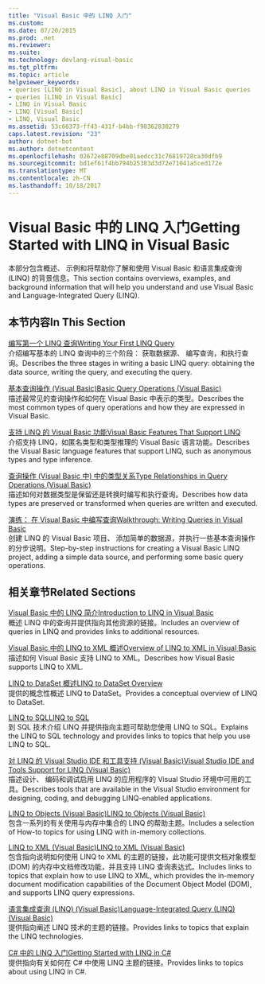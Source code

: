 ```yaml
---
title: "Visual Basic 中的 LINQ 入门"
ms.custom: 
ms.date: 07/20/2015
ms.prod: .net
ms.reviewer: 
ms.suite: 
ms.technology: devlang-visual-basic
ms.tgt_pltfrm: 
ms.topic: article
helpviewer_keywords:
- queries [LINQ in Visual Basic], about LINQ in Visual Basic queries
- queries [LINQ in Visual Basic]
- LINQ in Visual Basic
- LINQ [Visual Basic]
- LINQ, Visual Basic
ms.assetid: 53c66373-ff43-431f-b4bb-f98362830279
caps.latest.revision: "23"
author: dotnet-bot
ms.author: dotnetcontent
ms.openlocfilehash: 02672e88709dbe01aedcc31c76819728ca30dfb9
ms.sourcegitcommit: bd1ef61f4bb794b25383d3d72e71041a5ced172e
ms.translationtype: MT
ms.contentlocale: zh-CN
ms.lasthandoff: 10/18/2017
---
```

# <a name="getting-started-with-linq-in-visual-basic"></a><span data-ttu-id="ff508-102">Visual Basic 中的 LINQ 入门</span><span class="sxs-lookup"><span data-stu-id="ff508-102">Getting Started with LINQ in Visual Basic</span></span>
<span data-ttu-id="ff508-103">本部分包含概述、 示例和将帮助你了解和使用 Visual Basic 和语言集成查询 (LINQ) 的背景信息。</span><span class="sxs-lookup"><span data-stu-id="ff508-103">This section contains overviews, examples, and background information that will help you understand and use Visual Basic and Language-Integrated Query (LINQ).</span></span>  
  
## <a name="in-this-section"></a><span data-ttu-id="ff508-104">本节内容</span><span class="sxs-lookup"><span data-stu-id="ff508-104">In This Section</span></span>  
 [<span data-ttu-id="ff508-105">编写第一个 LINQ 查询</span><span class="sxs-lookup"><span data-stu-id="ff508-105">Writing Your First LINQ Query</span></span>](../../../../visual-basic/programming-guide/concepts/linq/writing-your-first-linq-query.md)  
 <span data-ttu-id="ff508-106">介绍编写基本的 LINQ 查询中的三个阶段： 获取数据源、 编写查询，和执行查询。</span><span class="sxs-lookup"><span data-stu-id="ff508-106">Describes the three stages in writing a basic LINQ query: obtaining the data source, writing the query, and executing the query.</span></span>  
  
 [<span data-ttu-id="ff508-107">基本查询操作 (Visual Basic)</span><span class="sxs-lookup"><span data-stu-id="ff508-107">Basic Query Operations (Visual Basic)</span></span>](../../../../visual-basic/programming-guide/concepts/linq/basic-query-operations.md)  
 <span data-ttu-id="ff508-108">描述最常见的查询操作和如何在 Visual Basic 中表示的类型。</span><span class="sxs-lookup"><span data-stu-id="ff508-108">Describes the most common types of query operations and how they are expressed in Visual Basic.</span></span>  
  
 [<span data-ttu-id="ff508-109">支持 LINQ 的 Visual Basic 功能</span><span class="sxs-lookup"><span data-stu-id="ff508-109">Visual Basic Features That Support LINQ</span></span>](../../../../visual-basic/programming-guide/concepts/linq/features-that-support-linq.md)  
 <span data-ttu-id="ff508-110">介绍支持 LINQ，如匿名类型和类型推理的 Visual Basic 语言功能。</span><span class="sxs-lookup"><span data-stu-id="ff508-110">Describes the Visual Basic language features that support LINQ, such as anonymous types and type inference.</span></span>  
  
 [<span data-ttu-id="ff508-111">查询操作 (Visual Basic 中) 中的类型关系</span><span class="sxs-lookup"><span data-stu-id="ff508-111">Type Relationships in Query Operations (Visual Basic)</span></span>](../../../../visual-basic/programming-guide/concepts/linq/type-relationships-in-query-operations.md)  
 <span data-ttu-id="ff508-112">描述如何对数据类型是保留还是转换时编写和执行查询。</span><span class="sxs-lookup"><span data-stu-id="ff508-112">Describes how data types are preserved or transformed when queries are written and executed.</span></span>  
  
 [<span data-ttu-id="ff508-113">演练： 在 Visual Basic 中编写查询</span><span class="sxs-lookup"><span data-stu-id="ff508-113">Walkthrough: Writing Queries in Visual Basic</span></span>](../../../../visual-basic/programming-guide/concepts/linq/walkthrough-writing-queries.md)  
 <span data-ttu-id="ff508-114">创建 LINQ 的 Visual Basic 项目、 添加简单的数据源，并执行一些基本查询操作的分步说明。</span><span class="sxs-lookup"><span data-stu-id="ff508-114">Step-by-step instructions for creating a Visual Basic LINQ project, adding a simple data source, and performing some basic query operations.</span></span>  
  
## <a name="related-sections"></a><span data-ttu-id="ff508-115">相关章节</span><span class="sxs-lookup"><span data-stu-id="ff508-115">Related Sections</span></span>  
 [<span data-ttu-id="ff508-116">Visual Basic 中的 LINQ 简介</span><span class="sxs-lookup"><span data-stu-id="ff508-116">Introduction to LINQ in Visual Basic</span></span>](../../../../visual-basic/programming-guide/language-features/linq/introduction-to-linq.md)  
 <span data-ttu-id="ff508-117">概述 LINQ 中的查询并提供指向其他资源的链接。</span><span class="sxs-lookup"><span data-stu-id="ff508-117">Includes an overview of queries in LINQ and provides links to additional resources.</span></span>  
  
 [<span data-ttu-id="ff508-118">Visual Basic 中的 LINQ to XML 概述</span><span class="sxs-lookup"><span data-stu-id="ff508-118">Overview of LINQ to XML in Visual Basic</span></span>](../../../../visual-basic/programming-guide/language-features/xml/overview-of-linq-to-xml.md)  
 <span data-ttu-id="ff508-119">描述如何 Visual Basic 支持 LINQ to XML。</span><span class="sxs-lookup"><span data-stu-id="ff508-119">Describes how Visual Basic supports LINQ to XML.</span></span>  
  
 [<span data-ttu-id="ff508-120">LINQ to DataSet 概述</span><span class="sxs-lookup"><span data-stu-id="ff508-120">LINQ to DataSet Overview</span></span>](../../../../framework/data/adonet/linq-to-dataset-overview.md)  
 <span data-ttu-id="ff508-121">提供的概念性概述 LINQ to DataSet。</span><span class="sxs-lookup"><span data-stu-id="ff508-121">Provides a conceptual overview of LINQ to DataSet.</span></span>  
  
 [<span data-ttu-id="ff508-122">LINQ to SQL</span><span class="sxs-lookup"><span data-stu-id="ff508-122">LINQ to SQL</span></span>](https://msdn.microsoft.com/library/bb386976)  
 <span data-ttu-id="ff508-123">到 SQL 技术介绍 LINQ 并提供指向主题可帮助您使用 LINQ to SQL。</span><span class="sxs-lookup"><span data-stu-id="ff508-123">Explains the LINQ to SQL technology and provides links to topics that help you use LINQ to SQL.</span></span>  
  
 [<span data-ttu-id="ff508-124">对 LINQ 的 Visual Studio IDE 和工具支持 (Visual Basic)</span><span class="sxs-lookup"><span data-stu-id="ff508-124">Visual Studio IDE and Tools Support for LINQ (Visual Basic)</span></span>](../../../../visual-basic/programming-guide/concepts/linq/visual-studio-ide-and-tools-support-for-linq.md)  
 <span data-ttu-id="ff508-125">描述设计、 编码和调试启用 LINQ 的应用程序的 Visual Studio 环境中可用的工具。</span><span class="sxs-lookup"><span data-stu-id="ff508-125">Describes tools that are available in the Visual Studio environment for designing, coding, and debugging LINQ-enabled applications.</span></span>  
  
 [<span data-ttu-id="ff508-126">LINQ to Objects (Visual Basic)</span><span class="sxs-lookup"><span data-stu-id="ff508-126">LINQ to Objects (Visual Basic)</span></span>](../../../../visual-basic/programming-guide/concepts/linq/linq-to-objects.md)  
 <span data-ttu-id="ff508-127">包含一系列的有关使用与内存中集合的 LINQ 的帮助主题。</span><span class="sxs-lookup"><span data-stu-id="ff508-127">Includes a selection of How-to topics for using LINQ with in-memory collections.</span></span>  
  
 [<span data-ttu-id="ff508-128">LINQ to XML (Visual Basic)</span><span class="sxs-lookup"><span data-stu-id="ff508-128">LINQ to XML (Visual Basic)</span></span>](../../../../visual-basic/programming-guide/concepts/linq/linq-to-xml.md)  
 <span data-ttu-id="ff508-129">包含指向说明如何使用 LINQ to XML 的主题的链接，此功能可提供文档对象模型 (DOM) 的内存中文档修改功能，并且支持 LINQ 查询表达式。</span><span class="sxs-lookup"><span data-stu-id="ff508-129">Includes links to topics that explain how to use LINQ to XML, which provides the in-memory document modification capabilities of the Document Object Model (DOM), and supports LINQ query expressions.</span></span>  
  
 [<span data-ttu-id="ff508-130">语言集成查询 (LINQ) (Visual Basic)</span><span class="sxs-lookup"><span data-stu-id="ff508-130">Language-Integrated Query (LINQ) (Visual Basic)</span></span>](../../../../visual-basic/programming-guide/concepts/linq/index.md)  
 <span data-ttu-id="ff508-131">提供指向阐述 LINQ 技术的主题的链接。</span><span class="sxs-lookup"><span data-stu-id="ff508-131">Provides links to topics that explain the LINQ technologies.</span></span>  
  
 [<span data-ttu-id="ff508-132">C# 中的 LINQ 入门</span><span class="sxs-lookup"><span data-stu-id="ff508-132">Getting Started with LINQ in C#</span></span>](../../../../csharp/programming-guide/concepts/linq/getting-started-with-linq.md)  
 <span data-ttu-id="ff508-133">提供指向有关如何在 C# 中使用 LINQ 主题的链接。</span><span class="sxs-lookup"><span data-stu-id="ff508-133">Provides links to topics about using LINQ in C#.</span></span>
